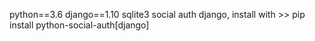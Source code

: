python==3.6
django==1.10
sqlite3
social auth django, install with >> pip install python-social-auth[django]